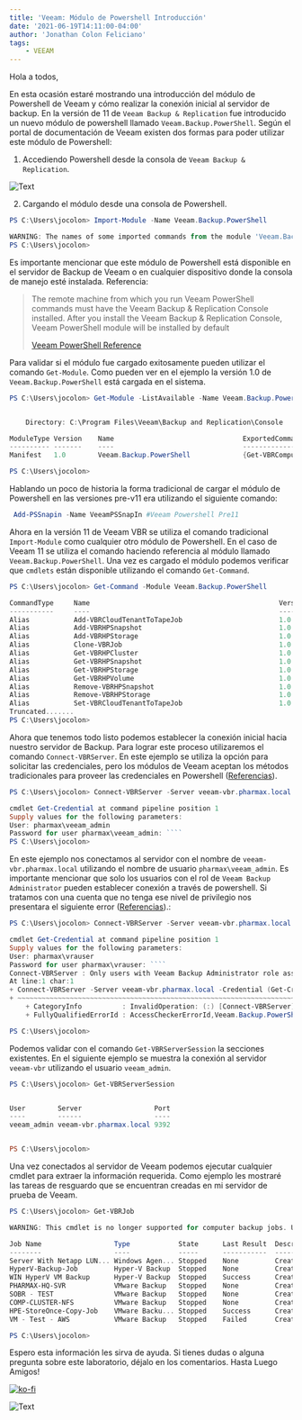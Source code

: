 ```yaml
---
title: 'Veeam: Módulo de Powershell Introducción'
date: '2021-06-19T14:11:00-04:00'
author: 'Jonathan Colon Feliciano'
tags:
    - VEEAM
---
```


Hola a todos,

En esta ocasión estaré mostrando una introducción del módulo de Powershell de Veeam y cómo realizar la conexión inicial al servidor de backup. En la versión de 11 de `Veeam Backup & Replication` fue introducido un nuevo módulo de powershell llamado `Veeam.Backup.PowerShell`. Según el portal de documentación de Veeam existen dos formas para poder utilizar este módulo de Powershell:

1. Accediendo Powershell desde la consola de `Veeam Backup & Replication`.

![Text](/img/Powershell_Console_Veeam.webp#center)

2. Cargando el módulo desde una consola de Powershell.

```powershell
PS C:\Users\jocolon> Import-Module -Name Veeam.Backup.PowerShell

WARNING: The names of some imported commands from the module 'Veeam.Backup.PowerShell' include unapproved verbs that might make them less discoverable. To find the commands with unapproved verbs, run the `Import-Module` command again with the Verbose parameter. For a list of approved verbs, type `Get-Verb`.
PS C:\Users\jocolon> 
```

Es importante mencionar que este módulo de Powershell está disponible en el servidor de Backup de Veeam o en cualquier dispositivo donde la consola de manejo esté instalada. Referencia:

> The remote machine from which you run Veeam PowerShell commands must have the Veeam Backup & Replication Console installed. After you install the Veeam Backup & Replication Console, Veeam PowerShell module will be installed by default
>
> [Veeam PowerShell Reference](https://helpcenter.veeam.com/docs/backup/powershell/)

Para validar si el módulo fue cargado exitosamente pueden utilizar el comando ``Get-Module``. Como pueden ver en el ejemplo la versión 1.0 de ``Veeam.Backup.PowerShell`` está cargada en el sistema.

```powershell
PS C:\Users\jocolon> Get-Module -ListAvailable -Name Veeam.Backup.PowerShell


    Directory: C:\Program Files\Veeam\Backup and Replication\Console

ModuleType Version    Name                                ExportedCommands
---------- -------    ----                                ----------------
Manifest   1.0        Veeam.Backup.PowerShell             {Get-VBRComputerFileProxyServer, New-VBRSanI

PS C:\Users\jocolon>
```

Hablando un poco de historia la forma tradicional de cargar el módulo de Powershell en las versiones pre-v11 era utilizando el siguiente comando:

```powershell
 Add-PSSnapin -Name VeeamPSSnapIn #Veeam Powershell Pre11
```

Ahora en la versión 11 de Veeam VBR se utiliza el comando tradicional ``Import-Module`` como cualquier otro módulo de Powershell. En el caso de Veeam 11 se utiliza el comando haciendo referencia al módulo llamado ``Veeam.Backup.PowerShell``. Una vez es cargado el módulo podemos verificar que `cmdlets` están disponible utilizando el comando `Get-Command`.

```powershell
PS C:\Users\jocolon> Get-Command -Module Veeam.Backup.PowerShell

CommandType     Name                                               Version    Source
-----------     ----                                               -------    ------
Alias           Add-VBRCloudTenantToTapeJob                        1.0        Veeam.Backup.PowerShell
Alias           Add-VBRHPSnapshot                                  1.0        Veeam.Backup.PowerShell
Alias           Add-VBRHPStorage                                   1.0        Veeam.Backup.PowerShell
Alias           Clone-VBRJob                                       1.0        Veeam.Backup.PowerShell
Alias           Get-VBRHPCluster                                   1.0        Veeam.Backup.PowerShell
Alias           Get-VBRHPSnapshot                                  1.0        Veeam.Backup.PowerShell
Alias           Get-VBRHPStorage                                   1.0        Veeam.Backup.PowerShell
Alias           Get-VBRHPVolume                                    1.0        Veeam.Backup.PowerShell
Alias           Remove-VBRHPSnapshot                               1.0        Veeam.Backup.PowerShell
Alias           Remove-VBRHPStorage                                1.0        Veeam.Backup.PowerShell
Alias           Set-VBRCloudTenantToTapeJob                        1.0        Veeam.Backup.PowerShell
Truncated.......
PS C:\Users\jocolon>
```

Ahora que tenemos todo listo podemos establecer la conexión inicial hacia nuestro servidor de Backup. Para lograr este proceso utilizaremos el comando ``Connect-VBRServer``. En este ejemplo se utiliza la opción para solicitar las credenciales, pero los módulos de Veeam aceptan los métodos tradicionales para proveer las credenciales en Powershell ([Referencias](https://duffney.io/addcredentialstopowershellfunctions/)).

```powershell
PS C:\Users\jocolon> Connect-VBRServer -Server veeam-vbr.pharmax.local -Credential (Get-Credential)

cmdlet Get-Credential at command pipeline position 1
Supply values for the following parameters:
User: pharmax\veeam_admin
Password for user pharmax\veeam_admin: ````
PS C:\Users\jocolon> 
```

En este ejemplo nos conectamos al servidor con el nombre de ``veeam-vbr.pharmax.local`` utilizando el nombre de usuario ``pharmax\veeam_admin``. Es importante mencionar que solo los usuarios con el rol de ``Veeam Backup Administrator`` pueden establecer conexión a través de powershell. Si tratamos con una cuenta que no tenga ese nivel de privilegio nos presentara el siguiente error ([Referencias](https://duffney.io/addcredentialstopowershellfunctions/)).:

```powershell
PS C:\Users\jocolon> Connect-VBRServer -Server veeam-vbr.pharmax.local -Credential (Get-Credential)

cmdlet Get-Credential at command pipeline position 1
Supply values for the following parameters:
User: pharmax\vrauser
Password for user pharmax\vrauser: ````
Connect-VBRServer : Only users with Veeam Backup Administrator role assigned can use Veeam Backup PowerShell Snap-in
At line:1 char:1
+ Connect-VBRServer -Server veeam-vbr.pharmax.local -Credential (Get-Cr ...
+ ~~~~~~~~~~~~~~~~~~~~~~~~~~~~~~~~~~~~~~~~~~~~~~~~~~~~~~~~~~~~~~~~~~~~~
    + CategoryInfo          : InvalidOperation: (:) [Connect-VBRServer], Exception
    + FullyQualifiedErrorId : AccessCheckerErrorId,Veeam.Backup.PowerShell.Cmdlets.ConnectVBRServer

PS C:\Users\jocolon> 
```

Podemos validar con el comando ``Get-VBRServerSession`` la secciones existentes. En el siguiente ejemplo se muestra la conexión al servidor ``veeam-vbr`` utilizando el usuario ``veeam_admin``.

```powershell
PS C:\Users\jocolon> Get-VBRServerSession                 


User        Server                  Port
----        ------                  ----
veeam_admin veeam-vbr.pharmax.local 9392


PS C:\Users\jocolon>
```

Una vez conectados al servidor de Veeam podemos ejecutar cualquier cmdlet para extraer la información requerida. Como ejemplo les mostraré las tareas de resguardo que se encuentran creadas en mi servidor de prueba de Veeam.

```powershell
PS C:\Users\jocolon> Get-VBRJob

WARNING: This cmdlet is no longer supported for computer backup jobs. Use "Get-VBRComputerBackupJob" instead.

Job Name                  Type            State      Last Result  Description
--------                  ----            -----      -----------  -----------
Server With Netapp LUN... Windows Agen... Stopped    None         Created by PHARMAX\administrator
HyperV-Backup-Job         Hyper-V Backup  Stopped    None         Created by PHARMAX\administrator 
WIN HyperV VM Backup      Hyper-V Backup  Stopped    Success      Created by PHARMAX\jocolon
PHARMAX-HQ-SVR            VMware Backup   Stopped    None         Created by PHARMAX\administrator
SOBR - TEST               VMware Backup   Stopped    None         Created by PHARMAX\administrator
COMP-CLUSTER-NFS          VMware Backup   Stopped    None         Created by PHARMAX\administrator 
HPE-StoreOnce-Copy-Job    VMware Backu... Stopped    Success      Created by PHARMAX\administrator
VM - Test - AWS           VMware Backup   Stopped    Failed       Created by PHARMAX\jocolon

PS C:\Users\jocolon> 
```

Espero esta información les sirva de ayuda. Si tienes dudas o alguna pregunta sobre este laboratorio, déjalo en los comentarios. Hasta Luego Amigos!

[![ko-fi](https://ko-fi.com/img/githubbutton_sm.svg)](https://ko-fi.com/F1F8DEV80)

![Text](/img/backups-backups-everywhere.webp#center)
